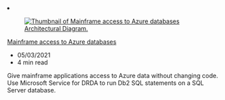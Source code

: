 <!-- This file is automatically generated by build/architectures/build_index.py. Any updates will be lost. -->

<!-- markdownlint-disable MD033 -->

<li class="grid-item item-column" data-categories="databases">
<article class="card">
    <div class="card-header has-margin-bottom-none" aria-hidden="true">
        <figure class="image diagram has-height-175 has-overflow-hidden level">
            <a href="/azure/architecture/solution-ideas/articles/mainframe-access-azure-databases"><img src="/azure/architecture/browse/thumbs/mainframe-access-azure-databases.png" class="diagram" alt="Thumbnail of Mainframe access to Azure databases Architectural Diagram." data-linktype="relative-path"></a>
        </figure>
    </div>
    <div class="card-content">
        <a class="card-content-title has-margin-top-none" href="/azure/architecture/solution-ideas/articles/mainframe-access-azure-databases">
            <p>Mainframe access to Azure databases</p>
        </a>
        <ul class="card-content-metadata">
            <li>05/03/2021</li>
            <li>4 min read</li>
        </ul>
        <p class="card-content-description">Give mainframe applications access to Azure data without changing code. Use Microsoft Service for DRDA to run Db2 SQL statements on a SQL Server database.</p>
        <div class="bottom-to-top-fade is-hidden-mobile"></div>
    </div>
</article>
</li>